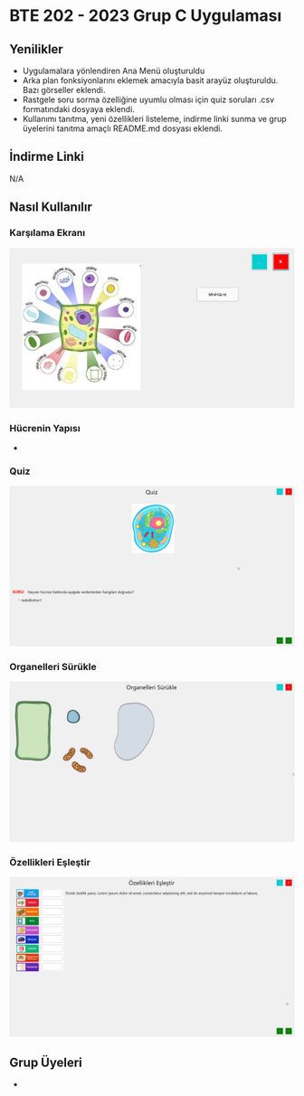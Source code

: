 # BTE 202 - 2023 Grup C Uygulaması
## Yenilikler
- Uygulamalara yönlendiren Ana Menü oluşturuldu
- Arka plan fonksiyonlarını eklemek amacıyla basit arayüz oluşturuldu. Bazı görseller eklendi.
- Rastgele soru sorma özelliğine uyumlu olması için quiz soruları .csv formatındaki dosyaya eklendi.
- Kullanımı tanıtma, yeni özellikleri listeleme, indirme linki sunma ve grup üyelerini tanıtma amaçlı README.md dosyası eklendi.
## İndirme Linki
N/A
## Nasıl Kullanılır
### Karşılama Ekranı
![karsilama](./Screenshots/MainMenu.jpg)
### Hücrenin Yapısı
- 
### Quiz
![quiz](./Screenshots/FormQuiz.png)
### Organelleri Sürükle
![surukle](./Screenshots/FormSurukle.png)
### Özellikleri Eşleştir
![eslestir](./Screenshots/FormEslestir.png)
## Grup Üyeleri
-